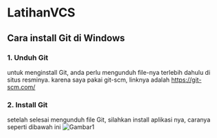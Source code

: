 # LatihanVCS
## Cara install Git di Windows
### 1. Unduh Git
untuk menginstall Git, anda perlu mengunduh file-nya terlebih dahulu di situs resminya. karena saya pakai git-scm, linknya adalah https://git-scm.com/
### 2. Install Git
setelah selesai mengunduh file Git, silahkan install aplikasi nya, caranya seperti dibawah ini
![Gambar1](ss1.png)